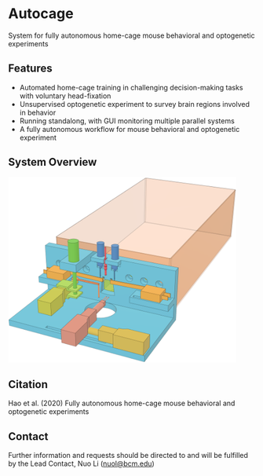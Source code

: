 # Autocage
System for fully autonomous home-cage mouse behavioral and optogenetic experiments
## Features
- Automated home-cage training in challenging decision-making tasks with voluntary head-fixation
- Unsupervised optogenetic experiment to survey brain regions involved in behavior
- Running standalong, with GUI monitoring multiple parallel systems
- A fully autonomous workflow for mouse behavioral and optogenetic experiment

## System Overview
<img src="https://github.com/NuoLiLabBCM/Autocage/blob/master/Design%20files/Assemble%20v42.png" width="464" height="378" />

## Citation
Hao et al. (2020) Fully autonomous home-cage mouse behavioral and optogenetic experiments

## Contact
Further information and requests should be directed to and will be fulfilled by the Lead Contact, Nuo Li (nuol@bcm.edu)
